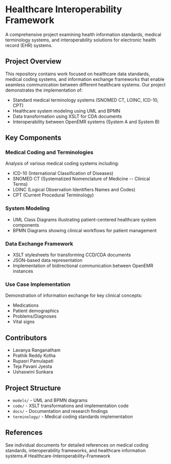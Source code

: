 # Healthcare Interoperability Framework

A comprehensive project examining health information standards, medical terminology systems, and interoperability solutions for electronic health record (EHR) systems.

## Project Overview

This repository contains work focused on healthcare data standards, medical coding systems, and information exchange frameworks that enable seamless communication between different healthcare systems. Our project demonstrates the implementation of:

- Standard medical terminology systems (SNOMED CT, LOINC, ICD-10, CPT)
- Healthcare system modeling using UML and BPMN
- Data transformation using XSLT for CDA documents
- Interoperability between OpenEMR systems (System A and System B)

## Key Components

### Medical Coding and Terminologies
Analysis of various medical coding systems including:
- ICD-10 (International Classification of Diseases)
- SNOMED CT (Systematized Nomenclature of Medicine -- Clinical Terms)
- LOINC (Logical Observation Identifiers Names and Codes)
- CPT (Current Procedural Terminology)

### System Modeling
- UML Class Diagrams illustrating patient-centered healthcare system components
- BPMN Diagrams showing clinical workflows for patient management

### Data Exchange Framework
- XSLT stylesheets for transforming CCD/CDA documents
- JSON-based data representation
- Implementation of bidirectional communication between OpenEMR instances

### Use Case Implementation
Demonstration of information exchange for key clinical concepts:
- Medications
- Patient demographics
- Problems/Diagnoses
- Vital signs

## Contributors
- Lavanya Ranganatham
- Prathik Reddy Kotha
- Rupasri Pamulapati
- Teja Pavani Jyesta
- Ushaswini Sunkara

## Project Structure
- `models/` - UML and BPMN diagrams
- `code/` - XSLT transformations and implementation code
- `docs/` - Documentation and research findings
- `terminology/` - Medical coding standards implementation

## References
See individual documents for detailed references on medical coding standards, interoperability frameworks, and healthcare information systems.# Healthcare-Interoperability-Framework
